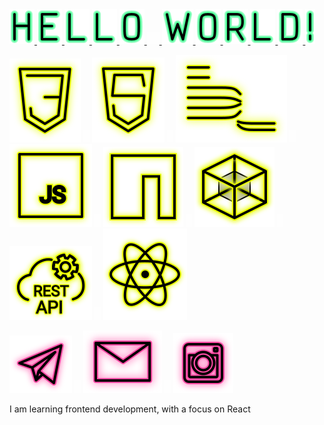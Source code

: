 <a href="https://ru.wikipedia.org/wiki/Hello,_world!">
  <img src="images/letter-h.svg"/>
  <img src="images/letter-e.svg"/>
  <img src="images/letter-l.svg"/>
  <img src="images/letter-l.svg"/>
  <img src="images/letter-o.svg"/>
    <img src="images/icon-whitespace-10px.svg"/>
  <img src="images/letter-w.svg"/>
  <img src="images/letter-o.svg"/>
  <img src="images/letter-r.svg"/>
  <img src="images/letter-l.svg"/>
  <img src="images/letter-d.svg"/>
  <img src="images/mark-exclamation.svg"/>
</a>

<p>
  <a href="https://developer.mozilla.org/ru/docs/Web/CSS"><img src="images/icon-css3.svg" alt="CSS3"></a>  
  <img src="images/icon-whitespace-5px.svg"/>
  <a href="https://developer.mozilla.org/ru/docs/Glossary/HTML5"><img src="images/icon-html5.svg" alt="HTML5"></a>  
  <img src="images/icon-whitespace-5px.svg"/>
  <a href="https://ru.bem.info/"><img src="images/icon-bem.svg" alt="БЭМ"></a>
  <img src="images/icon-whitespace-5px.svg"/>
  <a href="https://developer.mozilla.org/ru/docs/Web/JavaScript"><img src="images/icon-js.svg" alt="JS"></a>
  <img src="images/icon-whitespace-5px.svg"/>
  <a href="https://npmjs.com/"><img src="images/icon-npm.svg" alt="NPM"></a>
  <img src="images/icon-whitespace-5px.svg"/>
  <a href="https://webpack.js.org/"><img src="images/icon-webpack.svg" alt="WebPack"></a>
  <img src="images/icon-whitespace-5px.svg"/>
  <a href="https://ru.wikipedia.org/wiki/REST"><img src="images/icon-api.svg" alt="REST API"></a>
  <img src="images/icon-whitespace-5px.svg"/>
  <a href="https://ru.reactjs.org/"><img src="images/icon-react.svg" alt="React"></a>
</p>
  
<p>
  <a href="https://t.me/evgevgevge"><img src="images/icon-tg.svg" alt="Telegram"></a>
    <img src="images/icon-whitespace-5px.svg"/>
  <a href="mailto:beagle-elgaeb@ya.ru"><img src="images/icon-mail.svg" alt="Mail"></a>
    <img src="images/icon-whitespace-5px.svg"/>
  <a href="https://www.instagram.com/evg._.su/"><img src="images/icon-inst.svg" alt="Instagram"></a>
</p>
  
I am learning frontend development, with a focus on React  
  
